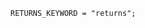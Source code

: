 <!-- This file is generated automatically by infrastructure scripts. Please don't edit by hand. -->

```{ .ebnf .slang-ebnf #RETURNS_KEYWORD }
RETURNS_KEYWORD = "returns";
```
